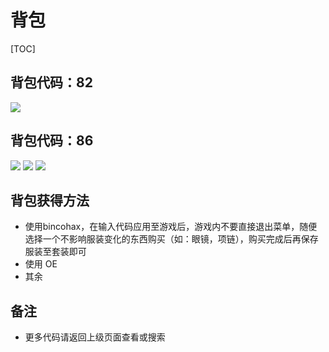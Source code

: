 



# 背包


[TOC]
##  背包代码：82
![](assets/1-g/304-2.png=900-)

##  背包代码：86
![](assets/1-g/301-1.png=900-)
![](assets/1-g/302-1.png=900-)
![](assets/1-g/303-1.png=900-)
## 背包获得方法
- 使用bincohax，在输入代码应用至游戏后，游戏内不要直接退出菜单，随便选择一个不影响服装变化的东西购买（如：眼镜，项链），购买完成后再保存服装至套装即可
- 使用 OE
- 其余

## 备注

- 更多代码请返回上级页面查看或搜索
